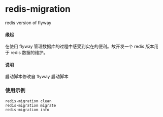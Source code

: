 # redis-migration
redis version of flyway

#### 缘起
在使用 flyway 管理数据库的过程中感受到实在的便利。故开发一个 redis 版本用于 redis 数据的维护。

#### 说明
启动脚本修改自 flyway 启动脚本

### 使用示例

```shell
redis-migration clean
redis-migration migrate
redis-migration info
```